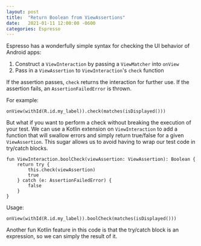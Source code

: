```yaml
---
layout: post
title:  "Return Boolean from ViewAssertions"
date:   2021-01-11 12:00:00 -0600
categories: Espresso
---
```


Espresso has a wonderfully simple syntax for checking the UI behavior of Android apps:

1. Construct a `ViewInteraction` by passing a `ViewMatcher` into `onView`
2. Pass in a `ViewAssertion` to `ViewInteraction`'s `check` function

If the assertion passes, `check` returns the interaction for further use. If the assertion fails, an `AssertionFailedError` is thrown.

For example:

```
onView(withId(R.id.my_label)).check(matches(isDisplayed()))
```

But what if you want to perform a check without breaking the execution of your test. We can use a Kotlin extension on `ViewInteraction` to add a function that will swallow errors and simply return true/false for a given `ViewAssertion`. This sugar allows us to avoid having to wrap our test code in try/catch blocks.

```
fun ViewInteraction.boolCheck(viewAssertion: ViewAssertion): Boolean {
    return try {
        this.check(viewAssertion)
        true
    } catch (e: AssertionFailedError) {
        false
    }
}
```

Usage:

```
onView(withId(R.id.my_label)).boolCheck(matches(isDisplayed()))
```

Another fun Kotlin feature in this code is that the try/catch block is an expression, so we can simply the result of it.

